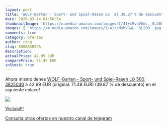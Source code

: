 ```yaml
---
layout: post
title: 'WOLF-Garten - Sport- und Spiel-Rasen LG  al 39.87 % de descuento'
date: 2020-03-14 04:56:54
thumbnailImage: 'https://m.media-amazon.com/images/I/41+cMvhVGwL._SL200_.jpg'
images: [ 'https://m.media-amazon.com/images/I/41+cMvhVGwL._SL200_.jpg' ]
comments: true
category: ofertas
author: ring
slug: B006ARRS2A
description:
actualPrice: 42.99 EUR
comparePrice: 71.49 EUR
inStock: true
---
```


Ahora mismo tienes [WOLF-Garten - Sport- und Spiel-Rasen LG 500; 3825040](https://www.amazon.com/dp/B006ARRS2A/?tag=redken08-20) a 42.99 EUR (original: 71.49 EUR) (39.87 %  de descuento) en el siguiente enlace!

[![](https://m.media-amazon.com/images/I/41+cMvhVGwL._SL200_.jpg)](https://www.amazon.com/dp/B006ARRS2A/?tag=redken08-20)

[Visítala!!!](https://www.amazon.com/dp/B006ARRS2A/?tag=redken08-20)

[Consulta otras ofertas en nuestro canal de telegram](https://t.me/s/ofertas25)
